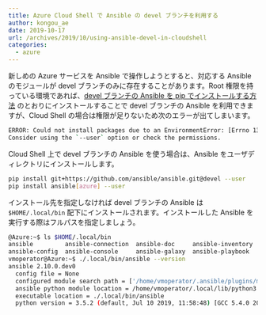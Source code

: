 ```yaml
---
title: Azure Cloud Shell で Ansible の devel ブランチを利用する
author: kongou_ae
date: 2019-10-17
url: /archives/2019/10/using-ansible-devel-in-cloudshell
categories:
  - azure
---
```


新しめの Azure サービスを Ansible で操作しようとすると、対応する Ansible のモジュールが devel ブランチのみに存在することがあります。Root 権限を持っている環境であれば、[devel ブランチの Ansible を pip でインストールする方法](https://tekunabe.hatenablog.jp/entry/2018/05/09/ansible_install_devel) のとおりにインストールすることで devel ブランチの Ansible を利用できますが、Cloud Shell の場合は権限が足りないため次のエラーが出てしまいます。

```bash
ERROR: Could not install packages due to an EnvironmentError: [Errno 13] Permission denied: '/usr/local/lib/python3.5/dist-packages/markupsafe'
Consider using the `--user` option or check the permissions.
```

Cloud Shell 上で devel ブランチの Ansible を使う場合は、Ansible をユーザディレクトリにインストールします。

```bash
pip install git+https://github.com/ansible/ansible.git@devel --user
pip install ansible[azure] --user
```

インストール先を指定しなければ devel ブランチの Ansible は `$HOME/.local/bin` 配下にインストールされます。インストールした Ansible を実行する際はフルパスを指定しましょう。

```bash
@Azure:~$ ls $HOME/.local/bin
ansible         ansible-connection  ansible-doc     ansible-inventory  ansible-pull  ansible-vault
ansible-config  ansible-console     ansible-galaxy  ansible-playbook   ansible-test
vmoperator@Azure:~$ ./.local/bin/ansible --version
ansible 2.10.0.dev0
  config file = None
  configured module search path = ['/home/vmoperator/.ansible/plugins/modules', '/usr/share/ansible/plugins/modules']
  ansible python module location = /home/vmoperator/.local/lib/python3.5/site-packages/ansible
  executable location = ./.local/bin/ansible
  python version = 3.5.2 (default, Jul 10 2019, 11:58:48) [GCC 5.4.0 20160609]
```



